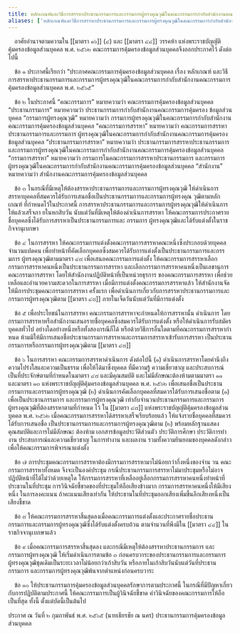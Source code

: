 ```yaml
---
title: หลักเกณฑ์และวิธีการสรรหาประธานกรรมการและกรรมการผู้ทรงคุณวุฒิในคณะกรรมการกํากับสํานักงานคณะกรรมการคุ้มครองข้อมูลส่วนบุคคล พ.ศ. ๒๕๖๕
aliases: ['หลักเกณฑ์และวิธีการสรรหาประธานกรรมการและกรรมการผู้ทรงคุณวุฒิในคณะกรรมการกํากับสํานักงานคณะกรรมการคุ้มครองข้อมูลส่วนบุคคล']
---
```



&emsp;อาศัยอํานาจตามความใน [[มาตรา ๑๖]] (๔) และ [[มาตรา ๔๔]] วรรคห้า
แห่งพระราชบัญญัติ คุ้มครองข้อมูลส่วนบุคคล พ.ศ. ๒๕๖๒
คณะกรรมการคุ้มครองข้อมูลส่วนบุคคลจึงออกประกาศไว้ ดังต่อไปนี้

&emsp;ข้อ ๑ ประกาศนี้เรียกว่า “ประกาศคณะกรรมการคุ้มครองข้อมูลส่วนบุคคล เรื่อง หลักเกณฑ์
และวิธีการสรรหาประธานกรรมการและกรรมการผู้ทรงคุณวุฒิในคณะกรรมการกํากับสํานักงานคณะกรรมการ 
คุ้มครองข้อมูลส่วนบุคคล พ.ศ. ๒๕๖๕”

&emsp;ข้อ ๒ ในประกาศนี้ “คณะกรรมการ” หมายความว่า คณะกรรมการคุ้มครองข้อมูลส่วนบุคคล
“ประธานกรรมการ” หมายความว่า ประธานกรรมการกํากับสํานักงานคณะกรรมการคุ้มครอง ข้อมูลส่วนบุคคล
“กรรมการผู้ทรงคุณวุฒิ” หมายความว่า กรรมการผู้ทรงคุณวุฒิในคณะกรรมการกํากับสํานักงานคณะกรรมการคุ้มครองข้อมูลส่วนบุคคล
“คณะกรรมการสรรหา” หมายความว่า คณะกรรมการสรรหาประธานกรรมการและกรรมการ
ผู้ทรงคุณวุฒิในคณะกรรมการกํากับสํานักงานคณะกรรมการคุ้มครองข้อมูลส่วนบุคคล
“ประธานกรรมการสรรหา” หมายความว่า ประธานกรรมการสรรหาประธานกรรมการ
และกรรมการผู้ทรงคุณวุฒิในคณะกรรมการกํากับสํานักงานคณะกรรมการคุ้มครองข้อมูลส่วนบุคคล
“กรรมการสรรหา” หมายความว่า กรรมการในคณะกรรมการสรรหาประธานกรรมการ
และกรรมการผู้ทรงคุณวุฒิในคณะกรรมการกํากับสํานักงานคณะกรรมการคุ้มครองข้อมูลส่วนบุคคล
“สํานักงาน” หมายความว่า สํานักงานคณะกรรมการคุ้มครองข้อมูลส่วนบุคคล

&emsp;ข้อ ๓ ในกรณีที่มีเหตุให้ต้องสรรหาประธานกรรมการและกรรมการผู้ทรงคุณวุฒิ
ให้ดําเนินการ
สรรหาบุคคลที่สมควรได้รับการเสนอชื่อเป็นประธานกรรมการและกรรมการผู้ทรงคุณ
วุฒิตามหลักเกณฑ์ ที่กําหนดไว้ในประกาศนี้
การสรรหาประธานกรรมการและกรรมการผู้ทรงคุณวุฒิให้ดําเนินการให้แล้วเสร็จภา
ยในหกสิบวัน นับแต่วันที่มีเหตุให้ต้องดําเนินการสรรหา
ให้คณะกรรมการประกาศรายชื่อบุคคลซึ่งได้รับการสรรหาเป็นประธานกรรมการและ
กรรมการ ผู้ทรงคุณวุฒิและได้รับแต่งตั้งในราชกิจจานุเบกษา

&emsp;ข้อ ๔ ในการสรรหา
ให้คณะกรรมการแต่งตั้งคณะกรรมการสรรหาคณะหนึ่งซึ่งประกอบด้วยบุคคล
จํานวนแปดคน
เพื่อทําหน้าที่คัดเลือกบุคคลซึ่งสมควรได้รับการแต่งตั้งเป็นประธานกรรมการและกรร
มการ ผู้ทรงคุณวุฒิตามมาตรา ๔๘ เพื่อเสนอคณะกรรมการแต่งตั้ง
ให้คณะกรรมการสรรหาเลือกกรรมการสรรหาคนหนึ่งเป็นประธานกรรมการสรรหา
และเลือกกรรมการสรรหาคนหนึ่งเป็นเลขานุการคณะกรรมการสรรหา
โดยให้สํานักงานปฏิบัติหน้าที่เป็นหน่วยธุรการ ของคณะกรรมการสรรหา
เพื่อช่วยเหลือและอํานวยความสะดวกในการสรรหา
เมื่อมีการแต่งตั้งคณะกรรมการสรรหาแล้ว
ให้สํานักงานจัดให้มีการประชุมคณะกรรมการสรรหา ครั้งแรก
เพื่อดําเนินการเกี่ยวกับการสรรหาประธานกรรมการและ
กรรมการผู้ทรงคุณวุฒิตาม [[มาตรา ๔๘]] ภายในเจ็ดวันนับแต่วันที่มีการแต่งตั้ง

&emsp;ข้อ ๕ เพื่อประโยชน์ในการสรรหา คณะกรรมการสรรหาจะกําหนดให้การสรรหานั้น
ดําเนินการ โดยกรรมการสรรหาหรือสํานักงานเสนอรายชื่อบุคคลซึ่งสมควรได้รับการแต่งตั้ง
หรือให้ดําเนินการรับสมัคร บุคคลทั่วไป อย่างใดอย่างหนึ่งหรือทั้งสองกรณีก็ได้
หรือด้วยวิธีการอื่นใดตามที่คณะกรรมการสรรหากําหนด
ห้ามมิให้มีการเสนอชื่อประธานกรรมการสรรหาและกรรมการสรรหาเข้ารับการสรรหา
เป็นประธานกรรมการหรือกรรมการผู้ทรงคุณวุฒิตาม [[มาตรา ๔๘]]

&emsp;ข้อ ๖ ในการสรรหา คณะกรรมการสรรหาดําเนินการ ดังต่อไปนี้
(๑) ดําเนินการสรรหาโดยคํานึงถึงความโปร่งใสและความเป็นธรรม
เพื่อให้ได้มาซึ่งบุคคล ที่มีความรู้ ความเชี่ยวชาญ
และประสบการณ์เป็นที่ประจักษ์ตามที่กําหนดในมาตรา ๔๘ และมีคุณสมบัติ
และไม่มีลักษณะต้องห้ามตามมาตรา ๑๑ และมาตรา ๑๓
แห่งพระราชบัญญัติคุ้มครองข้อมูลส่วนบุคคล พ.ศ. ๒๕๖๒
เพื่อเสนอชื่อเป็นประธานกรรมการและกรรมการผู้ทรงคุณวุฒิ
(๒) ดําเนินการคัดเลือกบุคคลที่สมควรได้รับการเสนอชื่อตาม (๑)
เพื่อเป็นประธานกรรมการ และกรรมการผู้ทรงคุณวุฒิ
เท่ากับจํานวนประธานกรรมการและกรรมการผู้ทรงคุณวุฒิที่ต้องสรรหาตามที่กําหนด
ไว้ ใน [[มาตรา ๔๘]] แห่งพระราชบัญญัติคุ้มครองข้อมูลส่วนบุคคล พ.ศ. ๒๕๖๒
เมื่อคณะกรรมการสรรหาได้สรรหาเสร็จเรียบร้อยแล้ว
ให้แจ้งรายชื่อบุคคลที่สมควรได้รับการเสนอชื่อ
เป็นประธานกรรมการและกรรมการผู้ทรงคุณวุฒิตาม (๒)
พร้อมหลักฐานแสดงคุณสมบัติและการไม่มีลักษณะ ต้องห้าม
เอกสารข้อมูลประวัติส่วนตัว ประวัติการศึกษา ประวัติการทํางาน
ประสบการณ์และความเชี่ยวชาญ ในการทํางาน และผลงาน
รวมทั้งความยินยอมของบุคคลดังกล่าว เพื่อให้คณะกรรมการพิจารณาแต่งตั้ง

&emsp;ข้อ ๗ การประชุมคณะกรรมการสรรหาต้องมีกรรมการสรรหามาไม่น้อยกว่ากึ่งหนึ่งของจําน
วน คณะกรรมการสรรหาทั้งหมด จึงจะเป็นองค์ประชุม
กรณีประธานกรรมการสรรหาไม่มาประชุมหรือไม่อาจปฏิบัติหน้าที่ได้ไม่ว่าด้วยเหตุใด
ให้กรรมการสรรหาที่เหลืออยู่เลือกกรรมการสรรหาคนหนึ่งทําหน้าที่ประธานในที่ประชุม
การวินิจฉัยชี้ขาดของที่ประชุมให้ถือเสียงข้างมาก
กรรมการสรรหาคนหนึ่งให้มีเสียงหนึ่ง ในการลงคะแนน ถ้าคะแนนเสียงเท่ากัน
ให้ประธานในที่ประชุมออกเสียงเพิ่มขึ้นอีกเสียงหนึ่งเป็นเสียงชี้ขาด

&emsp;ข้อ ๘ ให้คณะกรรมการสรรหาสิ้นสุดลงเมื่อคณะกรรมการแต่งตั้งและประกาศรายชื่อประธาน
กรรมการและกรรมการผู้ทรงคุณวุฒิซึ่งได้รับแต่งตั้งครบถ้วน
ตามจํานวนที่พึงมีใน [[มาตรา ๔๔]] ในราชกิจจานุเบกษาแล้ว

&emsp;ข้อ ๙ เมื่อคณะกรรมการสรรหาสิ้นสุดลง
และกรณีมีเหตุให้ต้องสรรหาประธานกรรมการ และกรรมการผู้ทรงคุณวุฒิ
ให้เริ่มดําเนินการตามข้อ ๓ ก่อนครบวาระของประธานกรรมการและกรรมการ
ผู้ทรงคุณวุฒิชุดเดิมเป็นระยะเวลาไม่น้อยกว่าเก้าสิบวัน
หรือภายในเก้าสิบวันนับแต่วันที่ประธานกรรมการ
และกรรมการผู้ทรงคุณวุฒิพ้นจากตําแหน่งก่อนครบวาระ

&emsp;ข้อ ๑๐ ให้ประธานกรรมการคุ้มครองข้อมูลส่วนบุคคลรักษาการตามประกาศนี้
ในกรณีที่มีปัญหาเกี่ยวกับการปฏิบัติตามประกาศนี้
ให้คณะกรรมการเป็นผู้วินิจฉัยชี้ขาด คําวินิจฉัยของคณะกรรมการให้ถือเป็นที่สุด
ทั้งนี้ ตั้งแต่บัดนี้เป็นต้นไป

ประกาศ ณ วันที่ ๒ กุมภาพันธ์ พ.ศ. ๒๕๖๕
(นายเธียรชัย ณ นคร)
ประธานกรรมการคุ้มครองข้อมูลส่วนบุคคล